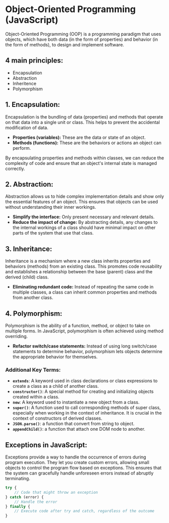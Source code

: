 # Object-Oriented Programming (JavaScript)

Object-Oriented Programming (OOP) is a programming paradigm that uses objects, which have both data (in the form of properties) and behavior (in the form of methods), to design and implement software.

## 4 main principles:
 - Encapsulation
 - Abstraction
 - Inheritence
 - Polymorphism

## 1. Encapsulation:

Encapsulation is the bundling of data (properties) and methods that operate on that data into a single unit or class. This helps to prevent the accidental modification of data.

- **Properties (variables):** These are the data or state of an object.
- **Methods (functions):** These are the behaviors or actions an object can perform.

By encapsulating properties and methods within classes, we can reduce the complexity of code and ensure that an object's internal state is managed correctly.

## 2. Abstraction:

Abstraction allows us to hide complex implementation details and show only the essential features of an object. This ensures that objects can be used without understanding their inner workings.

- **Simplify the interface:** Only present necessary and relevant details.
- **Reduce the impact of change:** By abstracting details, any changes to the internal workings of a class should have minimal impact on other parts of the system that use that class.

## 3. Inheritance:

Inheritance is a mechanism where a new class inherits properties and behaviors (methods) from an existing class. This promotes code reusability and establishes a relationship between the base (parent) class and the derived (child) class.

- **Eliminating redundant code:** Instead of repeating the same code in multiple classes, a class can inherit common properties and methods from another class.

## 4. Polymorphism:

Polymorphism is the ability of a function, method, or object to take on multiple forms. In JavaScript, polymorphism is often achieved using method overriding.

- **Refactor switch/case statements:** Instead of using long switch/case statements to determine behavior, polymorphism lets objects determine the appropriate behavior for themselves.

### Additional Key Terms:

- **`extends`**: A keyword used in class declarations or class expressions to create a class as a child of another class.
- **`constructor()`**: A special method for creating and initializing objects created within a class.
- **`new`**: A keyword used to instantiate a new object from a class.
- **`super()`**: A function used to call corresponding methods of super class, especially when working in the context of inheritance. It is crucial in the context of constructors of derived classes.
- **`JSON.parse()`**: a function that convert from string to object.
- **`appendChild()`**: a function that attach one DOM node to another.


## Exceptions in JavaScript:

Exceptions provide a way to handle the occurrence of errors during program execution. They let you create custom errors, allowing small objects to control the program flow based on exceptions. This ensures that the system can gracefully handle unforeseen errors instead of abruptly terminating.

```javascript
try {
    // Code that might throw an exception
} catch (error) {
    // Handle the error
} finally {
    // Execute code after try and catch, regardless of the outcome
}


